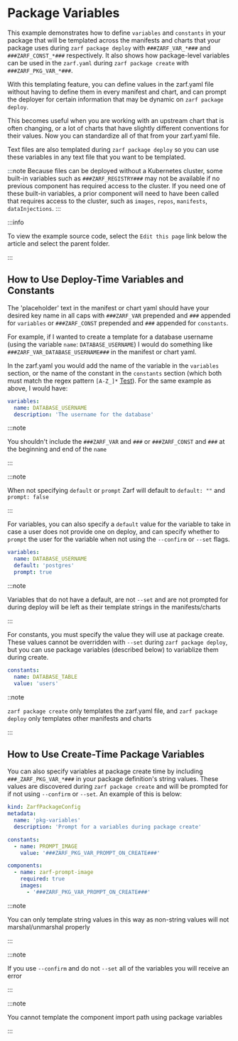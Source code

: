 # Package Variables

This example demonstrates how to define `variables` and `constants` in your package that will be templated across the manifests and charts that your package uses during `zarf package deploy` with `###ZARF_VAR_*###` and `###ZARF_CONST_*###` respectively. It also shows how package-level variables can be used in the `zarf.yaml` during `zarf package create` with `###ZARF_PKG_VAR_*###`.

With this templating feature, you can define values in the zarf.yaml file without having to define them in every manifest and chart, and can prompt the deployer for certain information that may be dynamic on `zarf package deploy`.

This becomes useful when you are working with an upstream chart that is often changing, or a lot of charts that have slightly different conventions for their values. Now you can standardize all of that from your zarf.yaml file.

Text files are also templated during `zarf package deploy` so you can use these variables in any text file that you want to be templated.

:::note
Because files can be deployed without a Kubernetes cluster, some built-in variables such as `###ZARF_REGISTRY###` may not be available if no previous component has required access to the cluster. If you need one of these built-in variables, a prior component will need to have been called that requires access to the cluster, such as `images`, `repos`, `manifests`, `dataInjections`.
:::

:::info

To view the example source code, select the `Edit this page` link below the article and select the parent folder.

:::

## How to Use Deploy-Time Variables and Constants

The 'placeholder' text in the manifest or chart yaml should have your desired key name in all caps with `###ZARF_VAR` prepended and `###` appended for `variables` or `###ZARF_CONST` prepended and `###` appended for `constants`.

For example, if I wanted to create a template for a database username (using the variable `name`: `DATABASE_USERNAME`) I would do something like `###ZARF_VAR_DATABASE_USERNAME###` in the manifest or chart yaml.

In the zarf.yaml you would add the name of the variable in the `variables` section, or the name of the constant in the `constants` section (which both must match the regex pattern `[A-Z_]*` [Test](https://regex101.com/?regex=%5BA-Z_%5D%2A)). For the same example as above, I would have:

```yaml
variables:
  name: DATABASE_USERNAME
  description: 'The username for the database'
```

:::note

You shouldn't include the `###ZARF_VAR` and `###` or `###ZARF_CONST` and `###` at the beginning and end of the `name`

:::

:::note

When not specifying `default` or `prompt` Zarf will default to `default: ""` and `prompt: false`

:::

For variables, you can also specify a `default` value for the variable to take in case a user does not provide one on deploy, and can specify whether to `prompt` the user for the variable when not using the `--confirm` or `--set` flags.

```yaml
variables:
  name: DATABASE_USERNAME
  default: 'postgres'
  prompt: true
```

:::note

Variables that do not have a default, are not `--set` and are not prompted for during deploy will be left as their template strings in the manifests/charts

:::

For constants, you must specify the value they will use at package create. These values cannot be overridden with `--set` during `zarf package deploy`, but you can use package variables (described below) to variablize them during create.

```yaml
constants:
  name: DATABASE_TABLE
  value: 'users'
```

::note

`zarf package create` only templates the zarf.yaml file, and `zarf package deploy` only templates other manifests and charts

:::

## How to Use Create-Time Package Variables

You can also specify variables at package create time by including `###_ZARF_PKG_VAR_*###` in your package definition's string values. These values are discovered during `zarf package create` and will be prompted for if not using `--confirm` or `--set`. An example of this is below:

```yaml
kind: ZarfPackageConfig
metadata:
  name: 'pkg-variables'
  description: 'Prompt for a variables during package create'

constants:
  - name: PROMPT_IMAGE
    value: '###ZARF_PKG_VAR_PROMPT_ON_CREATE###'

components:
  - name: zarf-prompt-image
    required: true
    images:
      - '###ZARF_PKG_VAR_PROMPT_ON_CREATE###'
```

:::note

You can only template string values in this way as non-string values will not marshal/unmarshal properly

:::

:::note

If you use `--confirm` and do not `--set` all of the variables you will receive an error

:::

:::note

You cannot template the component import path using package variables

:::
